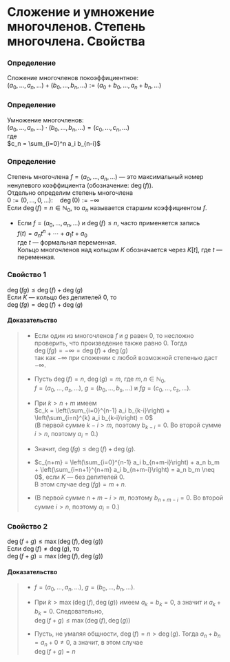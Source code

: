 # Сложение и умножение многочленов. Степень многочлена. Свойства 

### **Определение**  
Сложение многочленов покоэффициентное:  
$(a_0, \ldots, a_n, \ldots) + (b_0, \ldots, b_n, \ldots) := (a_0 + b_0, \ldots, a_n + b_n, \ldots)$  

### **Определение**  
Умножение многочленов:  
$(a_0, \ldots, a_n, \ldots) \cdot (b_0, \ldots, b_n, \ldots) = (c_0, \ldots, c_n, \ldots)$  
где  
$c_n = \sum_{i=0}^n a_i b_{n-i}$  

### **Определение**  
Степень многочлена $f = (a_0, \ldots, a_n, \ldots)$ — это максимальный номер ненулевого коэффициента (обозначение: $\deg(f)$).  
Отдельно определим степень многочлена  
$0 := (0, \ldots, 0, \ldots): \quad \deg(0) := -\infty$  
Если $\deg(f) = n \in \mathbb{N}_0$, то $a_n$ называется старшим коэффициентом $f$.  

+ Если $f = (a_0, \ldots, a_n, \ldots)$ и $\deg(f) \leq n$, часто применяется запись  
$f(t) = a_n t^n + \cdots + a_1 t + a_0$  
где $t$ — формальная переменная.  
Кольцо многочленов над кольцом $K$ обозначается через $K[t]$, где $t$ — переменная.  

### **Свойство 1**  
$\deg(fg) \leq \deg(f) + \deg(g)$  
Если $K$ — кольцо без делителей $0$, то  
$\deg(fg) = \deg(f) + \deg(g)$  

#### **Доказательство**  
> + Если один из многочленов $f$ и $g$ равен $0$, то несложно проверить, что произведение также равно $0$. Тогда  
> $\deg(fg) = -\infty = \deg(f) + \deg(g)$  
> так как $-\infty$ при сложении с любой возможной степенью даст $-\infty$.  
> 
> + Пусть $\deg(f) = n$, $\deg(g) = m$, где $m, n \in \mathbb{N}_0$,  
> $f = (a_0, \ldots, a_s, \ldots)$, $g = (b_0, \ldots, b_s, \ldots)$ и $fg = (c_0, \ldots, c_s, \ldots)$.  
> 
> + При $k > n + m$ имеем  
> $c_k = \left(\sum_{i=0}^{n-1} a_i b_{k-i}\right) + \left(\sum_{i=n}^{k} a_i b_{k-i}\right) = 0$  
> (В первой сумме $k - i > m$, поэтому $b_{k-i} = 0$. Во второй сумме $i > n$, поэтому $a_i = 0$.)  
> 
> + Значит, $\deg(fg) \leq \deg(f) + \deg(g)$.  
> 
> + $c_{n+m} = \left(\sum_{i=0}^{n-1} a_i b_{n+m-i}\right) + a_n b_m + \left(\sum_{i=n+1}^{n+m} a_i b_{n+m-i}\right) = a_n b_m \neq 0$, если $K$ — без делителей $0$.  
> В этом случае $\deg(fg) = m + n$.  
> 
> + (В первой сумме $n + m - i > m$, поэтому $b_{n+m-i} = 0$. Во второй сумме $i > n$, поэтому $a_i = 0$.)  

### **Свойство 2**  
$\deg(f + g) \leq \max(\deg(f), \deg(g))$  
Если $\deg(f) \neq \deg(g)$, то  
$\deg(f + g) = \max(\deg(f), \deg(g))$  

#### **Доказательство**  
> + $f = (a_0, \ldots, a_n, \ldots)$, $g = (b_0, \ldots, b_n, \ldots)$.  
> 
> + При $k > \max(\deg(f), \deg(g))$ имеем $a_k = b_k = 0$, а значит и $a_k + b_k = 0$. Следовательно,  
> $\deg(f + g) \leq \max(\deg(f), \deg(g))$  
> 
> + Пусть, не умаляя общности, $\deg(f) = n > \deg(g)$. Тогда $a_n + b_n = a_n + 0 \neq 0$, а значит, в этом случае  
> $\deg(f + g) = n$  